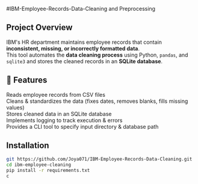 #IBM-Employee-Records-Data-Cleaning and Preprocessing

## Project Overview

IBM's HR department maintains employee records that contain **inconsistent, missing, or incorrectly formatted data**.  
This tool automates the **data cleaning process** using Python, `pandas`, and `sqlite3` and stores the cleaned records in an **SQLite database**.

## 🎯 Features

Reads employee records from CSV files  
 Cleans & standardizes the data (fixes dates, removes blanks, fills missing values)  
 Stores cleaned data in an SQLite database  
 Implements logging to track execution & errors  
 Provides a CLI tool to specify input directory & database path

## Installation

```sh
git https://github.com/Joya071/IBM-Employee-Records-Data-Cleaning.git
cd ibm-employee-cleaning
pip install -r requirements.txt
c
```

